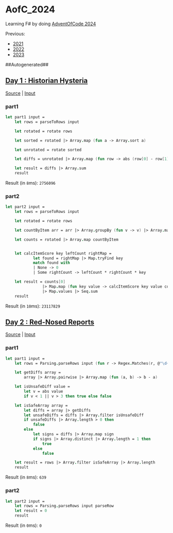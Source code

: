 # AofC_2024

Learning F# by doing [AdventOfCode 2024](https://adventofcode.com/2024)

Previous:
* [2021](https://github.com/JWMB/AofC_2021)
* [2022](https://github.com/JWMB/AofC_2022)
* [2023](https://github.com/JWMB/AofC_2023)


##Autogenerated##
## [Day 1 : Historian Hysteria](https://adventofcode.com/2024/day/1)
[Source](/AofC_2024/Days/D01.fs) | [Input](/AofC_2024/Days/D01.txt)  
### part1
```FSharp
let part1 input =
    let rows = parseToRows input

    let rotated = rotate rows

    let sorted = rotated |> Array.map (fun a -> Array.sort a)

    let unrotated = rotate sorted

    let diffs = unrotated |> Array.map (fun row -> abs (row[0] - row[1]))

    let result = diffs |> Array.sum
    result
```

Result (in `8`ms): `2756096`
### part2
```FSharp
let part2 input =
    let rows = parseToRows input

    let rotated = rotate rows

    let countByItem arr = arr |> Array.groupBy (fun v -> v) |> Array.map (fun (a, b) -> (a, Array.length b)) |> Map

    let counts = rotated |> Array.map countByItem


    let calcItemScore key leftCount rightMap =
            let found = rightMap |> Map.tryFind key
            match found with
            | None -> 0
            | Some rightCount -> leftCount * rightCount * key

    let result = counts[0] 
                |> Map.map (fun key value -> calcItemScore key value counts[1] )
                |> Map.values |> Seq.sum
    result
```

Result (in `10`ms): `23117829`
## [Day 2 : Red-Nosed Reports](https://adventofcode.com/2024/day/2)
[Source](/AofC_2024/Days/D02.fs) | [Input](/AofC_2024/Days/D02.txt)  
### part1
```FSharp
let part1 input =
    let rows = Parsing.parseRows input (fun r -> Regex.Matches(r, @"\d+") |> Seq.map (fun v -> int v.Value) |> Seq.toArray)

    let getDiffs array = 
        array |> Array.pairwise |> Array.map (fun (a, b) -> b - a)

    let isUnsafeDiff value = 
        let v = abs value 
        if v < 1 || v > 3 then true else false

    let isSafeArray array =
        let diffs = array |> getDiffs
        let unsafeDiffs = diffs |> Array.filter isUnsafeDiff 
        if unsafeDiffs |> Array.length > 0 then
            false
        else
            let signs = diffs |> Array.map sign
            if signs |> Array.distinct |> Array.length = 1 then
                true
            else
                false

    let result = rows |> Array.filter isSafeArray |> Array.length
    result
```

Result (in `8`ms): `639`
### part2
```FSharp
let part2 input =
    let rows = Parsing.parseRows input parseRow
    let result = 0
    result
```

Result (in `0`ms): `0`

